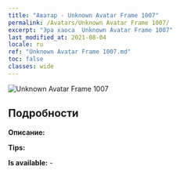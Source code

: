 ```yaml
---
title: "Аватар - Unknown Avatar Frame 1007"
permalink: /Avatars/Unknown Avatar Frame 1007/
excerpt: "Эра хаоса  Unknown Avatar Frame 1007"
last_modified_at: 2021-08-04
locale: ru
ref: "Unknown Avatar Frame 1007.md"
toc: false
classes: wide
---
```

 ![Unknown Avatar Frame 1007](/images/a/avatarFrame_7.png)

## Подробности

 **Описание:**  

 **Tips:**  

 **Is available:**  - 

